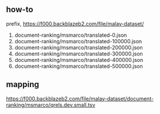 ## how-to

prefix, https://f000.backblazeb2.com/file/malay-dataset/

1. document-ranking/msmarco/translated-0.json
2. document-ranking/msmarco/translated-100000.json
3. document-ranking/msmarco/translated-200000.json
4. document-ranking/msmarco/translated-300000.json
5. document-ranking/msmarco/translated-400000.json
6. document-ranking/msmarco/translated-500000.json

## mapping

https://f000.backblazeb2.com/file/malay-dataset/document-ranking/msmarco/qrels.dev.small.tsv